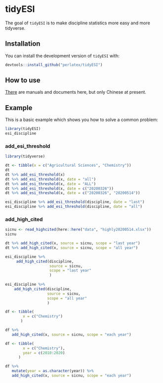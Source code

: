 
# tidyESI

<!-- badges: start -->
<!-- badges: end -->

The goal of `tidyESI` is to make discipline statistics more easy and more tidyverse.

## Installation

You can install the development version of `tidyESI` with:

``` r
devtools::install_github("perlatex/tidyESI")
```
## How to use

[There](https://github.com/perlatex/tidyESI/tree/master/vignettes) are manuals and documents here, but only Chinese at present.

## Example

This is a basic example which shows you how to solve a common problem:

``` r
library(tidyESI)
esi_discipline
```

### add_esi_threshold
``` r
library(tidyverse)

dt <- tibble(x = c("Agricultural Sciences", "Chemistry"))
dt
dt %>% add_esi_threshold(x)
dt %>% add_esi_threshold(x, date = "all")
dt %>% add_esi_threshold(x, date = "ALL")
dt %>% add_esi_threshold(x, date = c("20200326"))
dt %>% add_esi_threshold(x, date = c("20200326", "20200514"))
```


``` r
esi_discipline %>% add_esi_threshold(discipline, date = "last")
esi_discipline %>% add_esi_threshold(discipline, date = "all")
```

### add_high_cited
``` r
sicnu <- read_highcited(here::here("data", "highly20200514.xlsx"))
sicnu
```




``` r
dt %>% add_high_cited(x, source = sicnu, scope = "last year")
dt %>% add_high_cited(x, source = sicnu, scope = "all year")

esi_discipline %>% 
     add_high_cited(discipline, 
                    source = sicnu, 
                    scope = "last year"
                    )
                    
esi_discipline %>% 
    add_high_cited(discipline, 
                   source = sicnu, 
                   scope = "all year"
                   )
```


``` r
df <- tibble(
        x = c("Chemistry")
       )

df %>% 
   add_high_cited(x, source = sicnu, scope = "each year")
```


``` r
df <- tibble(
        x = c("Chemistry"), 
        year = c(2010:2020)
      )

df %>% 
   mutate(year = as.character(year)) %>% 
   add_high_cited(x, source = sicnu, scope = "each year")
```
